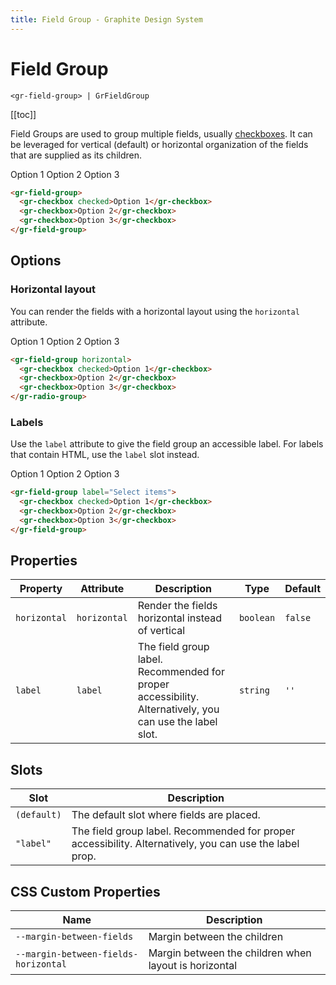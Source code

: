 ```yaml
---
title: Field Group - Graphite Design System
---
```


# Field Group

`<gr-field-group> | GrFieldGroup`

[[toc]]

Field Groups are used to group multiple fields, usually [checkboxes](/components/checkbox). It can be leveraged for vertical (default) or horizontal organization of the fields that are supplied as its children.

<div class="example-block">
  <gr-field-group>
    <gr-checkbox checked>Option 1</gr-checkbox>
    <gr-checkbox>Option 2</gr-checkbox>
    <gr-checkbox>Option 3</gr-checkbox>
  </gr-field-group>
</div>

```html
<gr-field-group>
  <gr-checkbox checked>Option 1</gr-checkbox>
  <gr-checkbox>Option 2</gr-checkbox>
  <gr-checkbox>Option 3</gr-checkbox>
</gr-field-group>
```

## Options

### Horizontal layout

You can render the fields with a horizontal layout using the `horizontal` attribute.

<div class="example-block">
  <gr-field-group horizontal>
    <gr-checkbox checked>Option 1</gr-checkbox>
    <gr-checkbox>Option 2</gr-checkbox>
    <gr-checkbox>Option 3</gr-checkbox>
  </gr-field-group>
</div>

```html
<gr-field-group horizontal>
  <gr-checkbox checked>Option 1</gr-checkbox>
  <gr-checkbox>Option 2</gr-checkbox>
  <gr-checkbox>Option 3</gr-checkbox>
</gr-radio-group>
```

### Labels

Use the `label` attribute to give the field group an accessible label. For labels that contain HTML, use the `label` slot instead.

<div class="example-block">
  <gr-field-group label="Select items">
    <gr-checkbox checked>Option 1</gr-checkbox>
    <gr-checkbox>Option 2</gr-checkbox>
    <gr-checkbox>Option 3</gr-checkbox>
  </gr-field-group>
</div>

```html
<gr-field-group label="Select items">
  <gr-checkbox checked>Option 1</gr-checkbox>
  <gr-checkbox>Option 2</gr-checkbox>
  <gr-checkbox>Option 3</gr-checkbox>
</gr-field-group>
```

## Properties

| Property     | Attribute    | Description                                                                                             | Type      | Default |
| ------------ | ------------ | ------------------------------------------------------------------------------------------------------- | --------- | ------- |
| `horizontal` | `horizontal` | Render the fields horizontal instead of vertical                                                        | `boolean` | `false` |
| `label`      | `label`      | The field group label. Recommended for proper accessibility. Alternatively, you can use the label slot. | `string`  | `''`    |

## Slots

| Slot        | Description                                                                                             |
| ----------- | ------------------------------------------------------------------------------------------------------- |
| `(default)` | The default slot where fields are placed.                                                               |
| `"label"`   | The field group label. Recommended for proper accessibility. Alternatively, you can use the label prop. |

## CSS Custom Properties

| Name                                 | Description                                           |
| ------------------------------------ | ----------------------------------------------------- |
| `--margin-between-fields`            | Margin between the children                           |
| `--margin-between-fields-horizontal` | Margin between the children when layout is horizontal |
